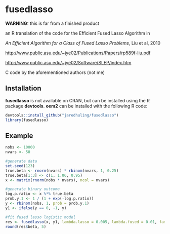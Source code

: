 fusedlasso
====

__WARNING:__ this is far from a finished product

an R translation of the code for the Efficient Fused Lasso Algorithm in 

_An Efficient Algorithm for a Class of Fused Lasso Problems_, Liu et al, 2010

http://www.public.asu.edu/~jye02/Publications/Papers/rp589f-liu.pdf

http://www.public.asu.edu/~jye02/Software/SLEP/index.htm


C code by the aforementioned authors (not me)


## Installation

**fusedlasso** is not available on CRAN, but can be installed using the R package **devtools**. **oem2** can be installed with the following R code:

```r
devtools::install_github("jaredhuling/fusedlasso")
library(fusedlasso)
```

## Example

```r
nobs <- 10000
nvars <- 50

#generate data
set.seed(123)
true.beta <- rnorm(nvars) * rbinom(nvars, 1, 0.25)
true.beta[1:3] <- c(1, 1.06, 0.95)
x <- matrix(rnorm(nobs * nvars), ncol = nvars)

#generate binary outcome
log.p.ratio <- x %*% true.beta
prob.y.1 <- 1 / (1 + exp(-log.p.ratio))
y <- rbinom(nobs, 1, prob = prob.y.1)
y1 <- ifelse(y == 0, -1, y)

#fit fused lasso logistic model
res <- fusedlasso(x, y1, lambda.lasso = 0.005, lambda.fused = 0.01, family = "binomial")
round(res$beta, 5)

```